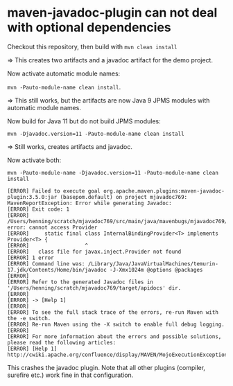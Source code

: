 # maven-javadoc-plugin can not deal with optional dependencies

Checkout this repository, then build with `mvn clean install`

=> This creates two artifacts and a javadoc artifact for the demo project.

Now activate automatic module names:

`mvn -Pauto-module-name clean install`.

=> This still works, but the artifacts are now Java 9 JPMS modules with automatic module names.

Now build for Java 11 but do not build JPMS modules:

`mvn -Djavadoc.version=11 -Pauto-module-name clean install`

=> Still works, creates artifacts and javadoc.

Now activate both:

`mvn -Pauto-module-name -Djavadoc.version=11 -Pauto-module-name clean install`

```
[ERROR] Failed to execute goal org.apache.maven.plugins:maven-javadoc-plugin:3.5.0:jar (basepom.default) on project mjavadoc769: MavenReportException: Error while generating Javadoc:
[ERROR] Exit code: 1
[ERROR] /Users/henning/scratch/mjavadoc769/src/main/java/mavenbugs/mjavadoc769/InternalImportBindingBuilder.java:88: error: cannot access Provider
[ERROR]     static final class InternalBindingProvider<T> implements Provider<T> {
[ERROR]                  ^
[ERROR]   class file for javax.inject.Provider not found
[ERROR] 1 error
[ERROR] Command line was: /Library/Java/JavaVirtualMachines/temurin-17.jdk/Contents/Home/bin/javadoc -J-Xmx1024m @options @packages
[ERROR]
[ERROR] Refer to the generated Javadoc files in '/Users/henning/scratch/mjavadoc769/target/apidocs' dir.
[ERROR]
[ERROR] -> [Help 1]
[ERROR]
[ERROR] To see the full stack trace of the errors, re-run Maven with the -e switch.
[ERROR] Re-run Maven using the -X switch to enable full debug logging.
[ERROR]
[ERROR] For more information about the errors and possible solutions, please read the following articles:
[ERROR] [Help 1] http://cwiki.apache.org/confluence/display/MAVEN/MojoExecutionException
```

This crashes the javadoc plugin. Note that all other plugins (compiler, surefire etc.) work fine in that configuration.
